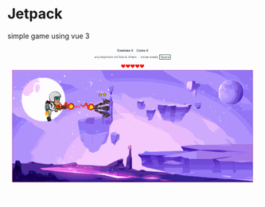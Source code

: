 # Jetpack
simple  game using vue 3
<br>


<img src="https://github.com/MhozaifaA/Jetpack/blob/master/Resources/jetpack.gif">
